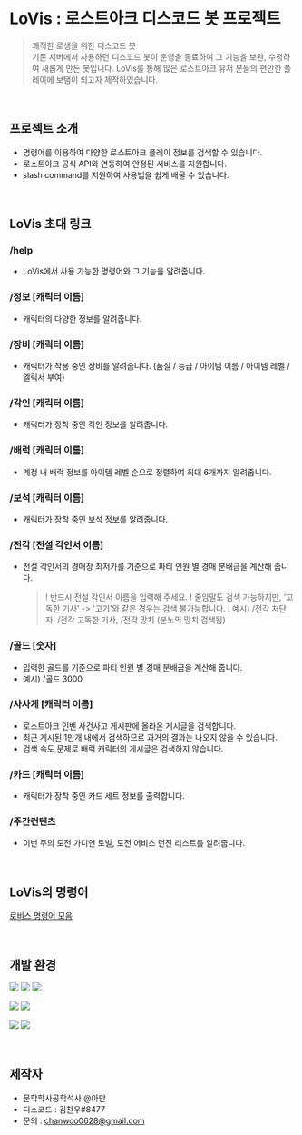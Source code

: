# LoVis : 로스트아크 디스코드 봇 프로젝트
> 쾌적한 로생을 위한 디스코드 봇
> <br>
> 기존 서버에서 사용하던 디스코드 봇이 운영을 종료하여 그 기능을 보완, 수정하여 새롭게 만든 봇입니다. LoVis를 통해 많은 로스트아크 유저 분들의 편안한 플레이에 보탬이 되고자 제작하였습니다.


<BR>

## 프로젝트 소개
- 명령어를 이용하여 다양한 로스트아크 플레이 정보를 검색할 수 있습니다.
- 로스트아크 공식 API와 연동하여 안정된 서비스를 지원합니다.
- slash command를 지원하여 사용법을 쉽게 배울 수 있습니다.

<BR>

## LoVis 초대 링크

### /help

- LoVis에서 사용 가능한 명령어와 그 기능을 알려줍니다.

### /정보 [캐릭터 이름]

- 캐릭터의 다양한 정보를 알려줍니다.

### /장비 [캐릭터 이름]

- 캐릭터가 착용 중인 장비를 알려줍니다. (품질 / 등급 / 아이템 이름 / 아이템 레벨 / 엘릭서 부여)

### /각인 [캐릭터 이름]

- 캐릭터가 장착 중인 각인 정보를 알려줍니다.

### /배럭 [캐릭터 이름]

- 계정 내 배럭 정보를 아이템 레벨 순으로 정렬하여 최대 6개까지 알려줍니다.

### /보석 [캐릭터 이름]

- 캐릭터가 장착 중인 보석 정보를 알려줍니다.

### /전각 [전설 각인서 이름]

- 전설 각인서의 경매장 최저가를 기준으로 파티 인원 별 경매 분배금을 계산해 줍니다.
    
    > ! 반드시 전설 각인서 이름을 입력해 주세요.
    ! 줄임말도 검색 가능하지만, '고독한 기사' -> '고기'와 같은 경우는 검색 불가능합니다.
    ! 예시) /전각 처단자, /전각 고독한 기사, /전각 망치 (분노의 망치 검색됨)
    > 

### /골드 [숫자]

- 입력한 골드를 기준으로 파티 인원 별 경매 분배금을 계산해 줍니다.
- 예시) /골드 3000

### /사사게 [캐릭터 이름]

- 로스트아크 인벤 사건사고 게시판에 올라온 게시글을 검색합니다.
- 최근 게시된 1만개 내에서 검색하므로 과거의 결과는 나오지 않을 수 있습니다.
- 검색 속도 문제로 배럭 캐릭터의 게시글은 검색하지 않습니다.

### /카드 [캐릭터 이름]

- 캐릭터가 장착 중인 카드 세트 정보를 출력합니다.

### /주간컨텐츠

- 이번 주의 도전 가디언 토벌, 도전 어비스 던전 리스트를 알려줍니다.
    
    
    
<BR>

## LoVis의 명령어
[로비스 명령어 모음](https://www.notion.so/LoVis-c00314d9cef04a049bfa880513009496)

<br>
    
## 개발 환경
<img src="https://img.shields.io/badge/Python_3.8-3776AB?style=for-the-badge&logo=Python&logoColor=white"> <img src="https://img.shields.io/badge/discord.py_2.1.1-5865F2?style=for-the-badge&logo=discord&logoColor=white"> <img src="https://img.shields.io/badge/Vscode-007ACC?style=for-the-badge&logo=visual studio code&logoColor=white">

<img src="https://img.shields.io/badge/docker-2496ED?style=for-the-badge&logo=docker&logoColor=white"> <img src="https://img.shields.io/badge/Amazon_AWS-232F3E?style=for-the-badge&logo=AmazonAWS&logoColor=white">

<img src="https://img.shields.io/badge/git-F05032?style=for-the-badge&logo=git&logoColor=white"> <img src="https://img.shields.io/badge/github-181717?style=for-the-badge&logo=github&logoColor=white">


<br>

## 제작자
 - 문학학사공학석사 @아만
 - 디스코드 : 김찬우#8477
 - 문의 : chanwoo0628@gmail.com
